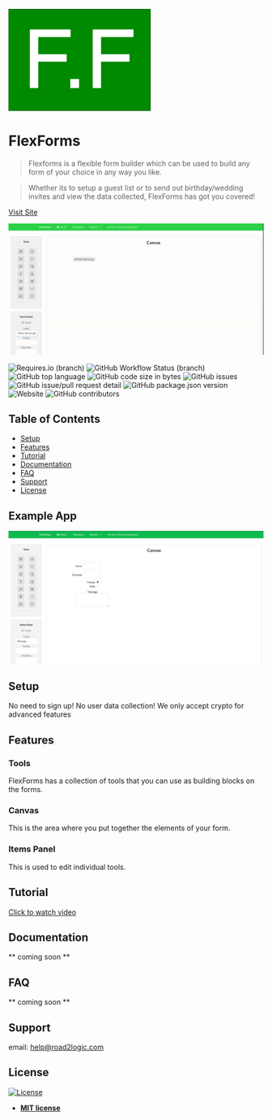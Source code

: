 ![FlexForms](https://github.com/paulologeh/FlexForms/blob/master/client/public/ff.png)

# FlexForms 

> Flexforms is a flexible form builder which can be used to build any form of your choice in any way you like.

> Whether its to setup a guest list or to send out birthday/wedding invites and view the data collected, FlexForms has got you covered!

<a href="https://paulologeh.github.io/FlexForms/">Visit Site</a>

![App Taster](https://github.com/paulologeh/FlexForms/blob/master/client/public/flexforms.gif)

![Requires.io (branch)](https://img.shields.io/requires/github/pologeh/Flexforms/master)
![GitHub Workflow Status (branch)](https://img.shields.io/github/workflow/status/paulologeh/FlexForms/pending/master)
![GitHub top language](https://img.shields.io/github/languages/top/paulologeh/FlexForms)
![GitHub code size in bytes](https://img.shields.io/github/languages/code-size/paulologeh/FlexForms)
![GitHub issues](https://img.shields.io/github/issues/paulologeh/FlexForms)
![GitHub issue/pull request detail](https://img.shields.io/github/issues/detail/state/paulologeh/FlexForms/1)
![GitHub package.json version](https://img.shields.io/github/package-json/v/paulologeh/FlexForms)
![Website](https://img.shields.io/website?down_color=red&down_message=offline&up_color=green&up_message=online&url=https%3A%2F%2Fpaulologeh.github.io%2FFlexForms%2F)
![GitHub contributors](https://img.shields.io/github/contributors/paulologeh/FlexForms)

## Table of Contents

- [Setup](#setup)
- [Features](#features)
- [Tutorial](#tutorial)
- [Documentation](#documentation)
- [FAQ](#faq)
- [Support](#support)
- [License](#license)

## Example App
![example app](https://github.com/paulologeh/FlexForms/blob/master/client/public/exampleapp.png)

## Setup
No need to sign up!
No user data collection!
We only accept crypto for advanced features

## Features

### Tools
FlexForms has a collection of tools that you can use as building blocks on the forms.

### Canvas
This is the area where you put together the elements of your form.

### Items Panel
This is used to edit individual tools.

## Tutorial
<a href="https://drive.google.com/file/d/1sGTRyLgMSAZS2wvASxWgZBG9mJWOsGRS/preview">Click to watch video</a>
<!-- <p>use camo.github https://gist.github.com/fvcproductions/1bfc2d4aecb01a834b46</p> -->

## Documentation
** coming soon **

## FAQ
** coming soon **

## Support
email: help@road2logic.com

## License
[![License](http://img.shields.io/:license-mit-blue.svg?style=flat-square)](http://badges.mit-license.org)

- **[MIT license](http://opensource.org/licenses/mit-license.php)**
